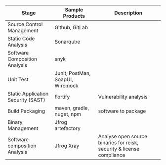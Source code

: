| Stage | Sample Products | Description |
|------| ------- | ------- |
|Source Control Management| Github, GitLab | |
| Static Code Analysis | Sonarqube | |
| Software Composition Analysis | snyk |  |
| Unit Test | Junit, PostMan, SoapUI, Wiremock | |
| Static Application Security (SAST) | Fortify | Vulnerability analysis|
| Build Packaging | maven, gradle, nuget, npm | software to package|
| Binary Management | Jfrog artefactory | |
| Software composition Analysis | Jfrog Xray | Analyse open source binaries for reisk, security & license compliance |